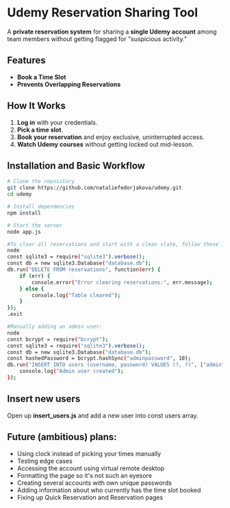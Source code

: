 # Udemy Reservation Sharing Tool

A **private reservation system** for sharing a **single Udemy account** among team members without getting flagged for "suspicious activity." 
## Features
- **Book a Time Slot** 
- **Prevents Overlapping Reservations** 

## How It Works
1. **Log in** with your credentials.
2. **Pick a time slot**.
3. **Book your reservation** and enjoy exclusive, uninterrupted access.
4. **Watch Udemy courses** without getting locked out mid-lesson.


## Installation and Basic Workflow
```bash
# Clone the repository
git clone https://github.com/nataliefedorjakova/udemy.git
cd udemy

# Install dependencies
npm install

# Start the server
node app.js

#To clear all reservations and start with a clean slate, follow these intstructions:
node
const sqlite3 = require("sqlite3").verbose();
const db = new sqlite3.Database("database.db");
db.run("DELETE FROM reservations", function(err) {
    if (err) {
        console.error("Error clearing reservations:", err.message);
    } else {
        console.log("Table cleared");
    }
});
.exit

#Manually adding an admin user:
node
const bcrypt = require("bcrypt");
const sqlite3 = require("sqlite3").verbose();
const db = new sqlite3.Database("database.db");
const hashedPassword = bcrypt.hashSync("adminpassword", 10);
db.run("INSERT INTO users (username, password) VALUES (?, ?)", ["admin", hashedPassword], () => {
    console.log("Admin user created");
});

```
## Insert new users
Open up __insert_users.js__ and add a new user into const users array.

## Future (ambitious) plans:
- Using clock instead of picking your times manually
- Testing edge cases
- Accessing the account using virtual remote desktop
- Formatting the page so it's not such an eyesore
- Creating several accounts with own unique passwords
- Adding information about who currently has the time slot booked
- Fixing up Quick Reservation and Reservation pages

